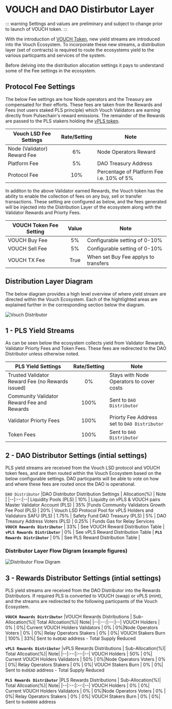# VOUCH and DAO Distirbutor Layer

::: warning 
Settings and values are preliminary and subject to change prior to launch of VOUCH token. 
:::

With the introduction of [VOUCH Token](/docs/vouch_ecosystem/VOUCH_Token.html), new yield streams are introduced into the Vouch Ecosystem. To incorporate these new streams, a distribution layer (set of contracts) is required to route the ecosystems yield to the various particpants and services of the system. 

Before delving into the distribution allocation settings it pays to understand some of the Fee settings in the ecosystem.


## Protocol Fee Settings

The below Fee settings are how Node operators and the Treasury are compensated for their efforts. These fees are taken from the Rewards and Fees (not users staked PLS principle) which Vouch Validators are earning directly from Pulsechain's reward emissions. The remainder of the Rewards are passed to the PLS stakers holding the [vPLS token](/docs/vouch_ecosystem/vPLS_Token.html).

Vouch LSD Fee Settings | Rate/Setting | Note|
|--|:--:|--|
Node (Validator) Reward Fee | 6% | Node Operators Reward
Platform Fee | 5% | DAO Treasury Address
Protocol Fee | 10% | Percentage of Platform Fee i.e. 10% of 5% 

In additon to the above Validator earned Rewards, the Vouch token has the ability to enable the collection of fees on any buy, sell or transfer transactions. These setting are configured as below, and the fees generated will be injected into the Distribution Layer of the ecosystem along with the Validator Rewards and Priorty Fees.

|VOUCH Token Fee Setting | Value | Note|
|--|:--:|--|
VOUCH Buy Fee | 5% | Configurable setting of 0-10%
VOUCH Sell Fee | 5% | Configurable setting of 0-10%
VOUCH TX Fee | True | When set Buy Fee applys to transfers


## Distribution Layer Diagram

The below diagram provides a high level overview of where yield stream are directed within the Vouch Ecosystem. Each of the hightlighted areas are explained further in the corresponding section below the diagram.

![Vouch Distributor](/image/VouchDistributor.png 'Vouch Distributor')



## 1 - PLS Yield Streams

As can be seen below the ecosystem collects yield from Validator Rewards, Validator Priorty Fees and Token Fees. These fees are redirected to the DAO Distributor unless otherwise noted.

PLS Yield Settings | Rate/Setting | Note|
|--|:--:|--|
Trusted Validator Reward Fee (no Rewards issued)| 0% | Stays with Node Operators to cover costs|
Community Validator Reward Fee and Rewards | 100% | Sent to `DAO Distributor` 
Validator Priorty Fees | 100% | Priorty Fee Address set to `DAO Distributor`
Token Fees | 100% | Sent to `DAO Distributor`



## 2 - DAO Distributor Settings (intial settings)

PLS yield streams are received from the Vouch LSD protocol and VOUCH token fees, and are then routed within the Vouch Ecosystem based on the below configurable settings. DAO particpants will be able to vote on how and where these fees are routed once the DAO is operational.

`DAO Distributor`
|DAO Distributor Distribution Settings | Allocation(%) | Note |
|--|:--:|--|
Liquidity Pools (PLS) | 10% | Liquidty on vPLS & VOUCH pairs
Master Validator Account (PLS)  | 35% |Funds Community Validators Growth
Fee Pool (PLS)   | 20% | Vouch LSD Protocol Pool for vPLS Holders and Validators
SAFU (PLS)   | 1.75% | Safety Fund
DAO Treasury (PLS)   | 5% | DAO Treasury Address
Voters (PLS)  | 0.25% | Funds Gas for Relay Services
**`VOUCH Rewards Distributor`** | 33% | See VOUCH Reward Distribution Table |
**`vPLS Rewards Distributor`** | 0% | See vPLS Reward Distribution Table  |
**`PLS Rewards Distributor`** | 0% | See PLS Reward Distribution Table  |



### Distributor Layer Flow Digram (example figures)
![Distributor Flow Digram](/image/DAO_Distribution.png 'Distributor Flow Digram')

## 3 - Rewards Distributor Settings (intial settings)

PLS yield streams are received from the DAO Distributor into the Rewards Distributors. If required PLS is converted to VOUCH (swap) or vPLS (mint), and the streams are redirected to the following particpants of the Vouch Ecosystem.

**`VOUCH Rewards Distributor`**
|VOUCH Rewards Distributions | Sub-Allocation(%)| Total Allcoation(%)| Note|
|--|:--:|:--:|--|
VOUCH Holders  | 0% | 0%| Current VOUCH Holders 
Validators  | 0% |  0%|Node Operators
Voters  | 0% |  0%| Relay Operators
Stakers  | 0% |  0%| VOUCH Stakers
Burn  | 100% | 33%| Sent to `0xDEAD` address - Total Supply Reduced


**`vPLS Rewards Distributor`**
|vPLS Rewards Distributions | Sub-Allocation(%)| Total Allcoation(%)| Note|
|--|:--:|:--:|--|
VOUCH Holders  | 50% | 0%| Current VOUCH Holders 
Validators  | 50% |  0%|Node Operators
Voters  | 0% |  0%| Relay Operators
Stakers  | 0% |  0%| VOUCH Stakers
Burn  | 0% | 0%| Sent to `0xDEAD` address - Total Supply Reduced

**`PLS Rewards Distributor`**
|PLS Rewards Distributions | Sub-Allocation(%)| Total Allcoation(%)| Note|
|--|:--:|:--:|--|
VOUCH Holders  | 0% | 0%| Current VOUCH Holders 
Validators  | 0% |  0%|Node Operators
Voters  | 0% |  0%| Relay Operators
Stakers  | 0% |  0%| VOUCH Stakers
Burn  | 0% | 0%| Sent to `0x00000` address
